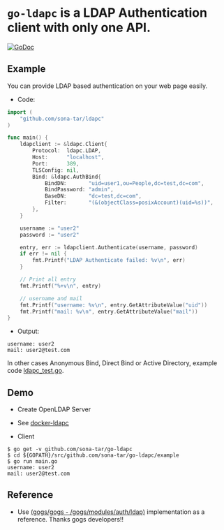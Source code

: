 `go-ldapc` is a LDAP Authentication client with only one API.
===============================

[![GoDoc](https://godoc.org/github.com/sona-tar/go-ldapc?status.svg)](https://godoc.org/github.com/sona-tar/go-ldapc)

## Example

You can provide LDAP based authentication on your web page easily.

- Code:
```go
import (
    "github.com/sona-tar/ldapc"
)

func main() {
	ldapclient := &ldapc.Client{
		Protocol:  ldapc.LDAP,
		Host:      "localhost",
		Port:      389,
		TLSConfig: nil,
		Bind: &ldapc.AuthBind{
			BindDN:       "uid=user1,ou=People,dc=test,dc=com",
			BindPassword: "admin",
			BaseDN:       "dc=test,dc=com",
			Filter:       "(&(objectClass=posixAccount)(uid=%s))",
		},
	}

	username := "user2"
	password := "user2"

	entry, err := ldapclient.Authenticate(username, password)
	if err != nil {
		fmt.Printf("LDAP Authenticate failed: %v\n", err)
	}

	// Print all entry
	fmt.Printf("%+v\n", entry)

	// username and mail
	fmt.Printf("username: %v\n", entry.GetAttributeValue("uid"))
	fmt.Printf("mail: %v\n", entry.GetAttributeValue("mail"))
}
```

- Output:
```text
username: user2
mail: user2@test.com
```

In other cases Anonymous Bind, Direct Bind or Active Directory, example code [ldapc_test.go](./ldapc_test.go).


## Demo
- Create OpenLDAP Server
 - See [docker-ldapc](https://github.com/sona-tar/docker-ldapc)

- Client
```shell
$ go get -v github.com/sona-tar/go-ldapc
$ cd ${GOPATH}/src/github.com/sona-tar/go-ldapc/example
$ go run main.go
username: user2
mail: user2@test.com
```

## Reference
- Use [(gogs/gogs - /gogs/modules/auth/ldap)](https://github.com/gogits/gogs/tree/master/modules/auth/ldap) implementation as a reference. Thanks gogs developers!!
